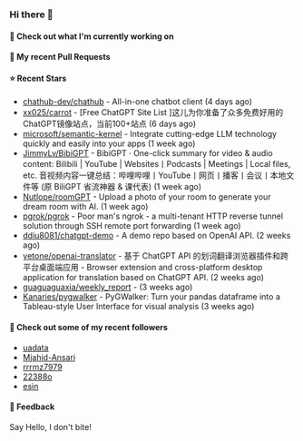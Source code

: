 ### Hi there 👋

#### 👷 Check out what I'm currently working on

#### 🔨 My recent Pull Requests


#### ⭐ Recent Stars

- [chathub-dev/chathub](https://github.com/chathub-dev/chathub) - All-in-one chatbot client (4 days ago)
- [xx025/carrot](https://github.com/xx025/carrot) - [Free ChatGPT Site List ]这儿为你准备了众多免费好用的ChatGPT镜像站点，当前100&#43;站点 (6 days ago)
- [microsoft/semantic-kernel](https://github.com/microsoft/semantic-kernel) - Integrate cutting-edge LLM technology quickly and easily into your apps (1 week ago)
- [JimmyLv/BibiGPT](https://github.com/JimmyLv/BibiGPT) - BibiGPT · One-click summary for video &amp;  audio content: Bilibili | YouTube | Websites丨Podcasts | Meetings | Local files, etc. 音视频内容一键总结：哔哩哔哩丨YouTube丨网页丨播客丨会议丨本地文件等 (原 BiliGPT 省流神器 &amp; 课代表) (1 week ago)
- [Nutlope/roomGPT](https://github.com/Nutlope/roomGPT) - Upload a photo of your room to generate your dream room with AI. (1 week ago)
- [pgrok/pgrok](https://github.com/pgrok/pgrok) - Poor man&#39;s ngrok - a multi-tenant HTTP reverse tunnel solution through SSH remote port forwarding (1 week ago)
- [ddiu8081/chatgpt-demo](https://github.com/ddiu8081/chatgpt-demo) - A demo repo based on OpenAI API. (2 weeks ago)
- [yetone/openai-translator](https://github.com/yetone/openai-translator) - 基于 ChatGPT API 的划词翻译浏览器插件和跨平台桌面端应用    -    Browser extension and cross-platform desktop application for translation based on ChatGPT API. (2 weeks ago)
- [guaguaguaxia/weekly_report](https://github.com/guaguaguaxia/weekly_report) -  (3 weeks ago)
- [Kanaries/pygwalker](https://github.com/Kanaries/pygwalker) - PyGWalker: Turn your pandas dataframe into a Tableau-style User Interface for visual analysis (3 weeks ago)

#### 👯 Check out some of my recent followers

- [uadata](https://github.com/uadata)
- [Mjahid-Ansari](https://github.com/Mjahid-Ansari)
- [rrrmz7979](https://github.com/rrrmz7979)
- [22388o](https://github.com/22388o)
- [esin](https://github.com/esin)

#### 💬 Feedback

Say Hello, I don't bite!